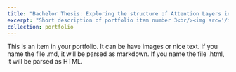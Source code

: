 ```yaml
---
title: "Bachelor Thesis: Exploring the structure of Attention Layers in Transformer models though the lens of Gaussian Distributions"
excerpt: "Short description of portfolio item number 3<br/><img src='/images/500x300.png'>"
collection: portfolio
---
```


This is an item in your portfolio. It can be have images or nice text. If you name the file .md, it will be parsed as markdown. If you name the file .html, it will be parsed as HTML. 

